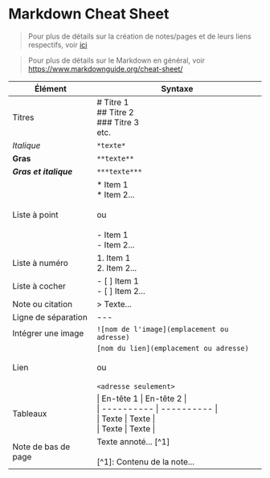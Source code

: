 # Markdown Cheat Sheet

> Pour plus de détails sur la création de notes/pages et de leurs liens respectifs, voir [ici](creation-notes.md)

> Pour plus de détails sur le Markdown en général, voir <https://www.markdownguide.org/cheat-sheet/>

| Élément | Syntaxe |
| ------- | ------- |
| Titres | # Titre 1 <br> ## Titre 2 <br> ### Titre 3 <br> etc. |
| *Italique* | `*texte*` |
| **Gras** | `**texte**` |
| ***Gras et italique*** | `***texte***` |
| Liste à point | * Item 1 <br> * Item 2... <br><br> ou <br><br> - Item 1 <br> - Item 2... |
| Liste à numéro | 1. Item 1 <br> 2. Item 2... <br> |
| Liste à cocher | - [ ] Item 1 <br> - [ ] Item 2...
| Note ou citation | > Texte... |
| Ligne de séparation | --- |
| Intégrer une image | `![nom de l'image](emplacement ou adresse)` |
| Lien | `[nom du lien](emplacement ou adresse)` <br><br> ou <br><br> `<adresse seulement>` |
| Tableaux | \| En-tête 1 \| En-tête 2 \| <br> \| ---------- \| ---------- \| <br> \| Texte \| Texte \| <br> \| Texte \| Texte \| |
| Note de bas de page | Texte annoté... [^1] <br><br> [^1]: Contenu de la note... |
